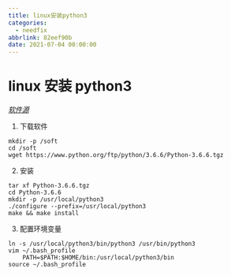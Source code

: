 ```yaml
---
title: linux安装python3
categories:
  - needfix
abbrlink: 82eef90b
date: 2021-07-04 00:00:00
---
```

# linux 安装 python3

*[软件源](https://www.python.org/ftp/python)*

1. 下载软件
```shell
mkdir -p /soft 
cd /soft 
wget https://www.python.org/ftp/python/3.6.6/Python-3.6.6.tgz
```
2. 安装
```shell
tar xf Python-3.6.6.tgz
cd Python-3.6.6
mkdir -p /usr/local/python3
./configure --prefix=/usr/local/python3
make && make install
```
3. 配置环境变量
```shell
ln -s /usr/local/python3/bin/python3 /usr/bin/python3
vim ~/.bash_profile
	PATH=$PATH:$HOME/bin:/usr/local/python3/bin
source ~/.bash_profile
```


